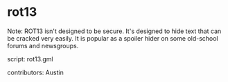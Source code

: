 rot13
=====

Note: ROT13 isn't designed to be secure. It's designed to hide text that can 
be cracked very easily. It is popular as a spoiler hider on some old-school 
forums and newsgroups.

script: rot13.gml

contributors: Austin
